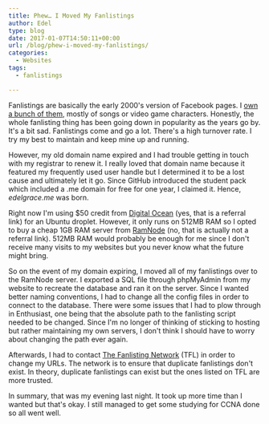 ```yaml
---
title: Phew… I Moved My Fanlistings
author: Edel
type: blog
date: 2017-01-07T14:50:11+00:00
url: /blog/phew-i-moved-my-fanlistings/
categories:
  - Websites
tags:
  - fanlistings

---
```

Fanlistings are basically the early 2000's version of Facebook pages. I [own a bunch of them][1], mostly of songs or video game characters. Honestly, the whole fanlisting thing has been going down in popularity as the years go by. It's a bit sad. Fanlistings come and go a lot. There's a high turnover rate. I try my best to maintain and keep mine up and running.

However, my old domain name expired and I had trouble getting in touch with my registrar to renew it. I really loved that domain name because it featured my frequently used user handle but I determined it to be a lost cause and ultimately let it go. Since GitHub introduced the student pack which included a .me domain for free for one year, I claimed it. Hence, _edelgrace.me_ was born.

Right now I'm using $50 credit from [Digital Ocean][2] (yes, that is a referral link) for an Ubuntu droplet. However, it only runs on 512MB RAM so I opted to buy a cheap 1GB RAM server from [RamNode][3] (no, that is actually not a referral link). 512MB RAM would probably be enough for me since I don't receive many visits to my websites but you never know what the future might bring.

So on the event of my domain expiring, I moved all of my fanlistings over to the RamNode server. I exported a SQL file through phpMyAdmin from my website to recreate the database and ran it on the server. Since I wanted better naming conventions, I had to change all the config files in order to connect to the database. There were some issues that I had to plow through in Enthusiast, one being that the absolute path to the fanlisting script needed to be changed. Since I'm no longer of thinking of sticking to hosting but rather maintaining my own servers, I don't think I should have to worry about changing the path ever again.

Afterwards, I had to contact [The Fanlisting Network][4] (TFL) in order to change my URLs. The network is to ensure that duplicate fanlistings don't exist. In theory, duplicate fanlistings can exist but the ones listed on TFL are more trusted.

In summary, that was my evening last night. It took up more time than I wanted but that's okay. I still managed to get some studying for CCNA done so all went well.

 [1]: http://fan.edelgrace.me
 [2]: https://m.do.co/c/999dd787b62c
 [3]: http://ramnode.com
 [4]: http://thefanlistings.org